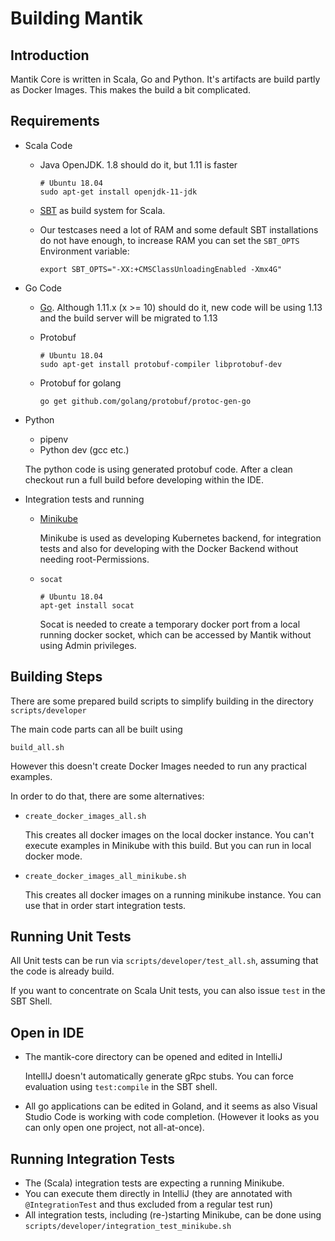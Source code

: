 Building Mantik
===============

Introduction
------------
Mantik Core is written in Scala, Go and Python. It's artifacts are build partly as Docker Images. 
This makes the build a bit complicated. 

Requirements
------------

* Scala Code
    * Java OpenJDK. 1.8 should do it, but 1.11 is faster

      ```
      # Ubuntu 18.04
      sudo apt-get install openjdk-11-jdk
      ```
  
    * [SBT](https://www.scala-sbt.org/download.html) as build system for Scala.
    
    * Our testcases need a lot of RAM and some default SBT installations do not have enough, to increase RAM
      you can set the `SBT_OPTS` Environment variable:
      
      ```
      export SBT_OPTS="-XX:+CMSClassUnloadingEnabled -Xmx4G"
      ```

* Go Code

    * [Go](https://golang.org/dl/). Although 1.11.x (x >= 10) should do it, new code will be using 1.13
      and the build server will be migrated to 1.13
    * Protobuf

      ```
      # Ubuntu 18.04
      sudo apt-get install protobuf-compiler libprotobuf-dev
      ```
      
    * Protobuf for golang

      ```
      go get github.com/golang/protobuf/protoc-gen-go
      ```
      
* Python
     
     - pipenv
     - Python dev (gcc etc.)
     
     The python code is using generated protobuf code. After a clean checkout
     run a full build before developing within the IDE.       

* Integration tests and running
    * [Minikube](https://kubernetes.io/docs/tasks/tools/install-minikube/)
    
      Minikube is used as developing Kubernetes backend, for integration tests
      and also for developing with the Docker Backend without needing root-Permissions.
      
    * `socat`
    
      ```
      # Ubuntu 18.04
      apt-get install socat
      ```
      
      Socat is needed to create a temporary docker port from a local running docker socket, which can be accessed
      by Mantik without using Admin privileges. 
      
Building Steps
--------------

There are some prepared build scripts to simplify building in the directory `scripts/developer`

The main code parts can all be built using

   `build_all.sh`
   
However this doesn't create Docker Images needed to run any practical examples.

In order to do that, there are some alternatives:

   * `create_docker_images_all.sh`
   
      This creates all docker images on the local docker instance. You can't execute examples in Minikube with this build.
      But you can run in local docker mode.
      
   * `create_docker_images_all_minikube.sh`
   
      This creates all docker images on a running minikube instance. You can use that in order start integration tests.


Running Unit Tests
------------------

All Unit tests can be run via `scripts/developer/test_all.sh`, assuming that the code is already build.

If you want to concentrate on Scala Unit tests, you can also issue `test` in the SBT Shell.

Open in IDE
-----------

* The mantik-core directory can be opened and edited in IntelliJ
  
  IntellIJ doesn't automatically generate gRpc stubs. You can force evaluation using `test:compile` in the SBT shell.  
  
* All go applications can be edited in Goland, and it seems as also Visual Studio Code is working with code completion.
  (However it looks as you can only open one project, not all-at-once).


Running Integration Tests
-------------------------

* The (Scala) integration tests are expecting a running Minikube.
* You can execute them directly in IntelliJ (they are annotated with `@IntegrationTest` and thus 
  excluded from a regular test run)
* All integration tests, including (re-)starting Minikube, can be done using `scripts/developer/integration_test_minikube.sh`

          